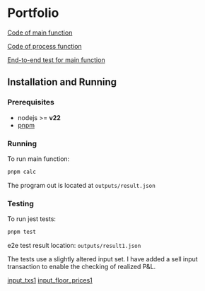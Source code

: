 # Portfolio

[Code of main function](./src/main.ts.ts)

[Code of process function](./src/processMergedInputs.ts)

[End-to-end test for main function](./tests/main.test.ts)

## Installation and Running

### Prerequisites

- nodejs >= **v22**
- [pnpm](https://pnpm.io/)

### Running

To run main function:

```sh
pnpm calc
```

The program out is located at `outputs/result.json`

### Testing

To run jest tests:

```sh
pnpm test
```

e2e test result location: `outputs/result1.json`

The tests use a slightly altered input set. I have added a sell input transaction to enable the checking of realized P&L.

[input_txs1](./inputs/input_txs1.json)
[input_floor_prices1](./inputs/input_floor_prices1.json)
